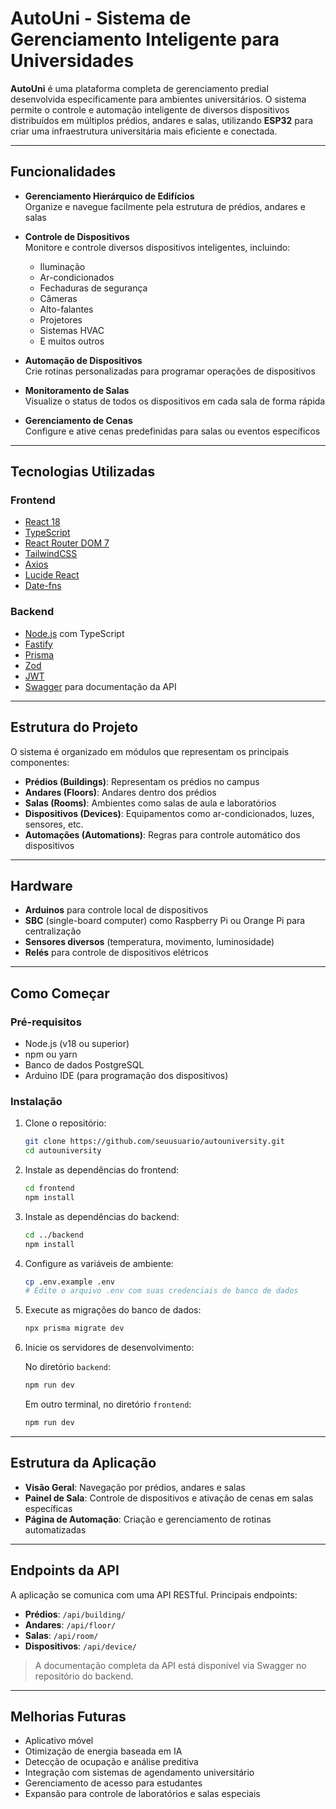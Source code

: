 # AutoUni - Sistema de Gerenciamento Inteligente para Universidades

**AutoUni** é uma plataforma completa de gerenciamento predial desenvolvida especificamente para ambientes universitários. O sistema permite o controle e automação inteligente de diversos dispositivos distribuídos em múltiplos prédios, andares e salas, utilizando **ESP32** para criar uma infraestrutura universitária mais eficiente e conectada.

---

## Funcionalidades

- **Gerenciamento Hierárquico de Edifícios**  
  Organize e navegue facilmente pela estrutura de prédios, andares e salas

- **Controle de Dispositivos**  
  Monitore e controle diversos dispositivos inteligentes, incluindo:

  - Iluminação
  - Ar-condicionados
  - Fechaduras de segurança
  - Câmeras
  - Alto-falantes
  - Projetores
  - Sistemas HVAC
  - E muitos outros

- **Automação de Dispositivos**  
  Crie rotinas personalizadas para programar operações de dispositivos

- **Monitoramento de Salas**  
  Visualize o status de todos os dispositivos em cada sala de forma rápida

- **Gerenciamento de Cenas**  
  Configure e ative cenas predefinidas para salas ou eventos específicos

---

## Tecnologias Utilizadas

### Frontend

- [React 18](https://reactjs.org/)
- [TypeScript](https://www.typescriptlang.org/)
- [React Router DOM 7](https://reactrouter.com/)
- [TailwindCSS](https://tailwindcss.com/)
- [Axios](https://axios-http.com/)
- [Lucide React](https://lucide.dev/)
- [Date-fns](https://date-fns.org/)

### Backend

- [Node.js](https://nodejs.org/) com TypeScript
- [Fastify](https://www.fastify.io/)
- [Prisma](https://www.prisma.io/)
- [Zod](https://zod.dev/)
- [JWT](https://jwt.io/)
- [Swagger](https://swagger.io/) para documentação da API

---

## Estrutura do Projeto

O sistema é organizado em módulos que representam os principais componentes:

- **Prédios (Buildings)**: Representam os prédios no campus
- **Andares (Floors)**: Andares dentro dos prédios
- **Salas (Rooms)**: Ambientes como salas de aula e laboratórios
- **Dispositivos (Devices)**: Equipamentos como ar-condicionados, luzes, sensores, etc.
- **Automações (Automations)**: Regras para controle automático dos dispositivos

---

## Hardware

- **Arduinos** para controle local de dispositivos
- **SBC** (single-board computer) como Raspberry Pi ou Orange Pi para centralização
- **Sensores diversos** (temperatura, movimento, luminosidade)
- **Relés** para controle de dispositivos elétricos

---

## Como Começar

### Pré-requisitos

- Node.js (v18 ou superior)
- npm ou yarn
- Banco de dados PostgreSQL
- Arduino IDE (para programação dos dispositivos)

### Instalação

1. Clone o repositório:

   ```bash
   git clone https://github.com/seuusuario/autouniversity.git
   cd autouniversity
   ```

2. Instale as dependências do frontend:

   ```bash
   cd frontend
   npm install
   ```

3. Instale as dependências do backend:

   ```bash
   cd ../backend
   npm install
   ```

4. Configure as variáveis de ambiente:

   ```bash
   cp .env.example .env
   # Edite o arquivo .env com suas credenciais de banco de dados
   ```

5. Execute as migrações do banco de dados:

   ```bash
   npx prisma migrate dev
   ```

6. Inicie os servidores de desenvolvimento:

   No diretório `backend`:

   ```bash
   npm run dev
   ```

   Em outro terminal, no diretório `frontend`:

   ```bash
   npm run dev
   ```

---

## Estrutura da Aplicação

- **Visão Geral**: Navegação por prédios, andares e salas
- **Painel de Sala**: Controle de dispositivos e ativação de cenas em salas específicas
- **Página de Automação**: Criação e gerenciamento de rotinas automatizadas

---

## Endpoints da API

A aplicação se comunica com uma API RESTful. Principais endpoints:

- **Prédios**: `/api/building/`
- **Andares**: `/api/floor/`
- **Salas**: `/api/room/`
- **Dispositivos**: `/api/device/`

> A documentação completa da API está disponível via Swagger no repositório do backend.

---

## Melhorias Futuras

- Aplicativo móvel
- Otimização de energia baseada em IA
- Detecção de ocupação e análise preditiva
- Integração com sistemas de agendamento universitário
- Gerenciamento de acesso para estudantes
- Expansão para controle de laboratórios e salas especiais

